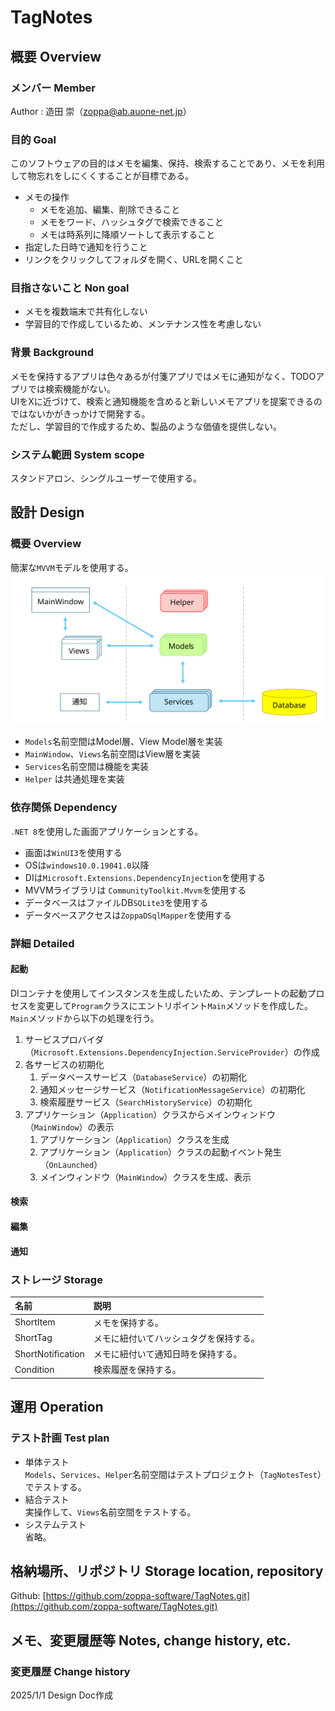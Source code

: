 # TagNotes
## 概要 Overview  
### メンバー Member
Author : 造田 崇（[zoppa@ab.auone-net.jp](mail:zoppa@ab.auone-net.jp)） 
### 目的 Goal
<!-- 
「このソフトウェアの目的はXXXであり、XXXを実現することが目標である。」と記述するのが基本形。
この後の設計で迷ったときに、ここに立ち戻って判断することもあり、できるだけ明確に書いておくことが重要。
-->
このソフトウェアの目的はメモを編集、保持、検索することであり、メモを利用して物忘れをしにくくすることが目標である。  
* メモの操作
  * メモを追加、編集、削除できること
  * メモをワード、ハッシュタグで検索できること
  * メモは時系列に降順ソートして表示すること
* 指定した日時で通知を行うこと
* リンクをクリックしてフォルダを開く、URLを開くこと  
  
### 目指さないこと Non goal
<!--
非機能要件などで、明示的に目標ではないことが選択されているものを記述する。
-->
* メモを複数端末で共有化しない  
* 学習目的で作成しているため、メンテナンス性を考慮しない  
  
### 背景 Background  
<!--
新しいシステムをなぜ構築するか、実際に何が構築されようとしているのかざっくり説明する。
-->
メモを保持するアプリは色々あるが付箋アプリではメモに通知がなく、TODOアプリでは検索機能がない。  
UIをXに近づけて、検索と通知機能を含めると新しいメモアプリを提案できるのではないかがきっかけで開発する。   
ただし、学習目的で作成するため、製品のような価値を提供しない。    
### システム範囲 System scope
<!-- 
システム範囲とは、プロジェクトやシステムがカバーする範囲や制限を指します。具体的には、以下のような項目が含まれます：
対象領域：システムがどの業務や機能をサポートするか
対象外領域：システムが対応しない業務や機能
ユーザー：システムを使用する人々や組織
インターフェース：他のシステムやデータベースとの連携部分
制約条件：システム設計や開発における制約や前提条件
-->
スタンドアロン、シングルユーザーで使用する。
    
## 設計 Design
### 概要 Overview
簡潔な`MVVM`モデルを使用する。  
![svg1](./docres/svg1.svg)  
* `Models`名前空間はModel層、View Model層を実装   
* `MainWindow`、`Views`名前空間はView層を実装  
* `Services`名前空間は機能を実装  
* `Helper` は共通処理を実装   
  
### 依存関係 Dependency  
`.NET 8`を使用した画面アプリケーションとする。  
* 画面は`WinUI3`を使用する
* OSは`windows10.0.19041.0`以降
* DIは`Microsoft.Extensions.DependencyInjection`を使用する
* MVVMライブラリは `CommunityToolkit.Mvvm`を使用する
* データベースはファイルDB`SQLite3`を使用する
* データベースアクセスは`ZoppaDSqlMapper`を使用する

### 詳細 Detailed  
#### 起動
DIコンテナを使用してインスタンスを生成したいため、テンプレートの起動プロセスを変更して`Program`クラスにエントリポイント`Main`メソッドを作成した。  
`Main`メソッドから以下の処理を行う。  
1. サービスプロバイダ（`Microsoft.Extensions.DependencyInjection.ServiceProvider`）の作成
1. 各サービスの初期化
    1. データベースサービス（`DatabaseService`）の初期化
    1. 通知メッセージサービス（`NotificationMessageService`）の初期化
    1. 検索履歴サービス（`SearchHistoryService`）の初期化
1. アプリケーション（`Application`）クラスからメインウィンドウ（`MainWindow`）の表示
    1. アプリケーション（`Application`）クラスを生成
    1. アプリケーション（`Application`）クラスの起動イベント発生（`OnLaunched`）
    1. メインウィンドウ（`MainWindow`）クラスを生成、表示
  
#### 検索
#### 編集
#### 通知

### ストレージ Storage  
<!--
データを保存するシステムでは、保存がいつ、どのような形で発生するのかを議論する必要があります。
ここでも完全なスキーマ定義をコピペするのではなく、やはり設計とのトレードオフに関連する部分に焦点を当てた内容を記載することとしています。
-->
| 名前 | 説明 |
|:-----|:-----|
| ShortItem | メモを保持する。 |
| ShortTag | メモに紐付いてハッシュタグを保持する。 |
| ShortNotification | メモに紐付いて通知日時を保持する。 |
| Condition | 検索履歴を保持する。 |  
  
<!-- ### 使用例 Usage example -->
<!--
ライブラリならばコードを使って、使用例を記述する。
-->
<!-- ### 特殊なアルゴリズム Special algorithm -->
<!--
プロジェクトに特殊なアルゴリズムを含む場合、そのアルゴリズムの説明をする。
疑似コードを使用して説明しても良い。
-->

## 運用 Operation  
<!--### 運用計画 Operation plan -->
<!--
運用に前提条件が必要ならば記述する。
-->
### テスト計画 Test plan
* 単体テスト  
`Models`、`Services`、`Helper`名前空間はテストプロジェクト（`TagNotesTest`）でテストする。  
* 結合テスト  
実操作して、`Views`名前空間をテストする。  
* システムテスト  
省略。  
  
<!-- ## 検証 Verification -->
<!-- ### ソリューションの制約 Solution constraint -->
<!--
Design Docsにおいてソフトウェアの設計へ影響を与える主な要因の1つは、設計するソリューションの制約の度合いです。
解決策が明確に定義されているが、目標を達成するためにその解決策をどのように組み合わせればよい(新規のソリューション同士や既存のシステムに対する拡張等で)のか分からない場合があったとします。
これは変更するのが難しいですし、もし既存のシステムへの拡張をするとなった場合、既存のシステムがレガシーにより特定の制約がかかってしまうというということを指しています。
この場合においてもDesign Docsでは、複数の解決策を列挙していき、想定され得るすべてのトレードオフを考慮して最善の方法を選択することに焦点を当てる必要があります。
-->

<!-- ### 検証した代替案 Validated alternatives -->
<!--
ここでは、検討した結果、推しの設計と同様の結果を達成できる代替の設計を列挙していきます。
それぞれの設計においてのトレードオフとそのトレードオフの結果から推したい設計を選択する際の最終的な決定に繋がったのかに焦点を当て記載します。
最終的に選択されなかったソリューションについては、簡潔に述べて良い。
ただ、選択されたソリューションがプロジェクトの目標と代替のソリューションを考慮して最適である理由を明確に示す必要があることだけが重要です。
-->

<!-- ### 既知の問題 Known issue -->
<!--
システムの既知の問題を記述する。
-->

<!-- ## 横断的な懸念事項 Transversal concerns -->
<!--
ここでは、セキュリティやプライバシー、などの懸念事項が考慮されているのかを示します。
これらの懸念事項が設計にどう影響を与え、どのように対処するのかを説明します。
要があるため)必要があります。
-->

<!-- ## 参考文献 References -->
<!--
参考にした文献を箇条書きで記述する。
-->

## 格納場所、リポジトリ Storage location, repository
<!--
共有フォルダのパス、リポジトリのURLを記述。
-->
Github: [https://github.com/zoppa-software/TagNotes.git](https://github.com/zoppa-software/TagNotes.git)
  
## メモ、変更履歴等 Notes, change history, etc.  
<!--
何でもないメモ、変更履歴、その他を記述する。
-->
<!-- ### メモ Notes -->  
### 変更履歴 Change history   
2025/1/1 Design Doc作成
<!-- ### その他 etc -->